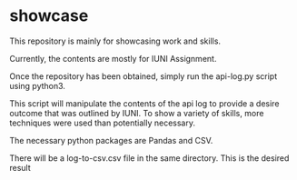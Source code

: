# showcase
This repository is mainly for showcasing work and skills.

Currently, the contents are mostly for IUNI Assignment.

Once the repository has been obtained, simply run the api-log.py script using python3.

This script will manipulate the contents of the api log to provide a desire outcome that was outlined by IUNI. To show a variety of skills, more techniques were used than potentially necessary.

The necessary python packages are Pandas and CSV.

There will be a log-to-csv.csv file in the same directory. This is the desired result
